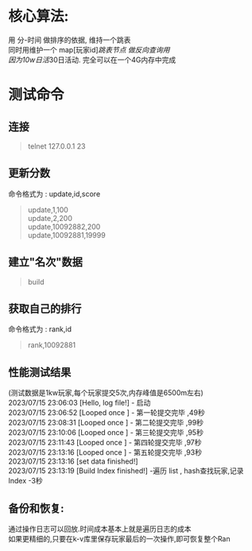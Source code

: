 # 核心算法:  
用 分-时间 做排序的依据, 维持一个跳表  
同时用维护一个 map[玩家id]*跳表节点 做反向查询用  
因为10w日活*30日活动. 完全可以在一个4G内存中完成  

# 测试命令  
## 连接  
> telnet 127.0.0.1 23  
## 更新分数 
命令格式为 : update,id,score 
> update,1,100  
update,2,200  
update,10092882,200  
update,10092881,19999
## 建立"名次"数据
> build
## 获取自己的排行
命令格式为 : rank,id
> rank,10092881

## 性能测试结果
(测试数据是1kw玩家,每个玩家提交5次,内存峰值是6500m左右)  
2023/07/15 23:06:03 [Hello, log file!] - 启动  
2023/07/15 23:06:52 [Looped once ] - 第一轮提交完毕 ,49秒  
2023/07/15 23:08:31 [Looped once ] - 第二轮提交完毕 ,99秒  
2023/07/15 23:10:06 [Looped once ] - 第三轮提交完毕 ,95秒  
2023/07/15 23:11:43 [Looped once ] - 第四轮提交完毕 ,97秒  
2023/07/15 23:13:16 [Looped once ] - 第五轮提交完毕 ,93秒  
2023/07/15 23:13:16 [set data finished!]   
2023/07/15 23:13:19 [Build Index finished!] -遍历 list , hash查找玩家,记录Index -3秒  


## 备份和恢复:  
通过操作日志可以回放.时间成本基本上就是遍历日志的成本  
如果更精细的,只要在k-v库里保存玩家最后的一次操作,即可恢复整个Ran